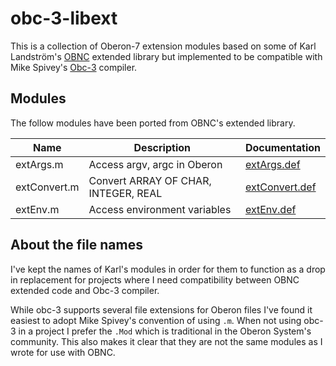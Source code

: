 obc-3-libext
============

This is a collection of Oberon-7 extension modules based on
some of Karl Landström's [OBNC](http://miasap.se/obnc/) extended 
library but implemented to be compatible with Mike Spivey's 
[Obc-3](https://github.com/Spivoxity/obc-3) compiler.

Modules
-------

The follow modules have been ported from OBNC's extended library.

| Name       | Description                           | Documentation |
|------------|---------------------------------------|---------------|
| extArgs.m    | Access argv, argc in Oberon           | [extArgs.def](https://miasap.se/obnc/obncdoc/ext/extArgs.def.html "documentation") |
| extConvert.m | Convert ARRAY OF CHAR, INTEGER, REAL  | [extConvert.def](https://miasap.se/obnc/obncdoc/ext/extConvert.def.html "documentation") |
| extEnv.m     | Access environment variables          | [extEnv.def](https://miasap.se/obnc/obncdoc/ext/extEnv.def.html "documentation") |

About the file names
--------------------

I've kept the names of Karl's modules in order for them to function
as a drop in replacement for projects where I need compatibility
between OBNC extended code and Obc-3 compiler.

While obc-3 supports several file extensions for Oberon files I've
found it easiest to adopt Mike Spivey's convention of using `.m`.
When not using obc-3 in a project I prefer the `.Mod` which is
traditional in the Oberon System's community. This also makes it
clear that they are not the same modules as I wrote for use with
OBNC.


